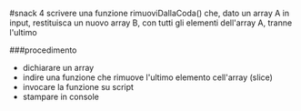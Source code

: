 #snack 4 scrivere una funzione rimuoviDallaCoda() che, dato un array A in input, restituisca un nuovo array B, con tutti gli elementi dell'array A, tranne l'ultimo

###procedimento 

- dichiarare un array
- indire una funzione che rimuove l'ultimo elemento cell'array (slice)
- invocare la funzione su script 
- stampare in console